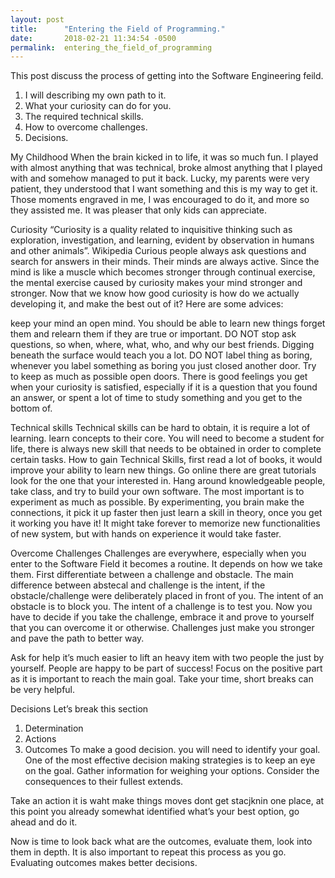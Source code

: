 ```yaml
---
layout: post
title:      "Entering the Field of Programming."
date:       2018-02-21 11:34:54 -0500
permalink:  entering_the_field_of_programming
---
```



This post discuss the process of getting into the Software Engineering feild.

1. I will describing my own path to it.
2. What your curiosity can do for you.
3. The required technical skills.
4. How to overcome challenges.
5. Decisions.

My Childhood
When the brain kicked in to life, it was so much fun. I played with almost anything that was technical, broke almost anything that I played with and somehow managed to put it back. Lucky, my parents were very patient, they understood that I want something and this is my way to get it. Those moments engraved in me, I was encouraged to do it, and more so they assisted me. It was pleaser that only kids can appreciate.

Curiosity
“Curiosity is a quality related to inquisitive thinking such as exploration, investigation, and learning, evident by observation in humans and other animals”. Wikipedia
Curious people always ask questions and search for answers in their minds. Their minds are always active. Since the mind is like a muscle which becomes stronger through continual exercise, the mental exercise caused by curiosity makes your mind stronger and stronger. Now that we know how good curiosity is how do we actually developing it, and make the best out of it? Here are some advices:

keep your mind an open mind. You should be able to learn new things forget them and relearn them if they are true or important.
DO NOT stop ask questions, so when, where, what, who, and why our best friends. Digging beneath the surface would teach you a lot.
DO NOT label thing as boring, whenever you label something as boring you just closed another door. Try to keep as much as possible open doors.
There is good feelings you get when your curiosity is satisfied, especially if it is a question that you found an answer, or spent a lot of time to study something and you get to the bottom of.

Technical skills
Technical skills can be hard to obtain, it is require a lot of learning. learn concepts to their core. You will need to become a student for life, there is always new skill that needs to be obtained in order to complete certain tasks. How to gain Technical Skills, first read a lot of books, it would improve your ability to learn new things. Go online there are great tutorials look for the one that your interested in. Hang around knowledgeable people, take class, and try to build your own software. The most important is to experiment as much as possible. By experimenting, you brain make the connections, it pick it up faster then just learn a skill in theory, once you get it working you have it! It might take forever to memorize new functionalities of new system, but with hands on experience it would take faster.

Overcome Challenges
Challenges are everywhere, especially when you enter to the Software Field it becomes a routine. It depends on how we take them. First differentiate between a challenge and obstacle. The main difference between abstecal and challenge is the intent, if the obstacle/challenge were deliberately placed in front of you. The intent of an obstacle is to block you. The intent of a challenge is to test you. Now you have to decide if you take the challenge, embrace it and prove to yourself that you can overcome it or otherwise. Challenges just make you stronger and pave the path to better way.

Ask for help it’s much easier to lift an heavy item with two people the just by yourself. People are happy to be part of success! Focus on the positive part as it is important to reach the main goal. Take your time, short breaks can be very helpful.

Decisions
Let’s break this section

1. Determination
2. Actions
3. Outcomes
To make a good decision. you will need to identify your goal. One of the most effective decision making strategies is to keep an eye on the goal. Gather information for weighing your options. Consider the consequences to their fullest extends.

Take an action it is waht make things moves dont get stacjknin one place, at this point you already somewhat identified what’s your best option, go ahead and do it.

Now is time to look back what are the outcomes, evaluate them, look into them in depth. It is also important to repeat this process as you go. Evaluating outcomes makes better decisions.
